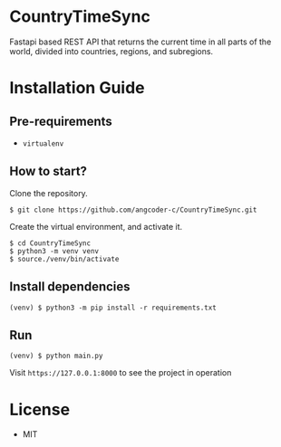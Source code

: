 # CountryTimeSync

Fastapi based REST API that returns the current time in all parts of the world, divided into countries, regions, and subregions.

# Installation Guide

## Pre-requirements
- `virtualenv`

## How to start?
Clone the repository.
```
$ git clone https://github.com/angcoder-c/CountryTimeSync.git
```
Create the virtual environment, and activate it.
```
$ cd CountryTimeSync
$ python3 -m venv venv
$ source./venv/bin/activate
```

## Install dependencies
```
(venv) $ python3 -m pip install -r requirements.txt
```

## Run 
```
(venv) $ python main.py
```
Visit `https://127.0.0.1:8000` to see the project in operation

# License
- MIT
